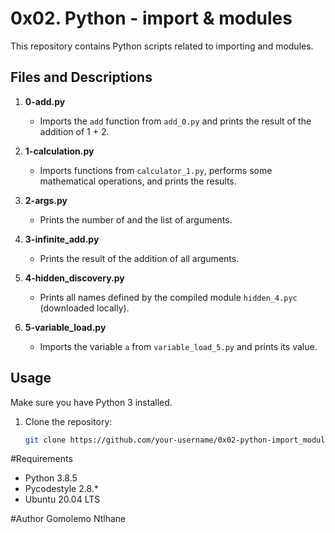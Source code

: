 # 0x02. Python - import & modules

This repository contains Python scripts related to importing and modules.

## Files and Descriptions

1. **0-add.py**
   - Imports the `add` function from `add_0.py` and prints the result of the addition of 1 + 2.

2. **1-calculation.py**
   - Imports functions from `calculator_1.py`, performs some mathematical operations, and prints the results.

3. **2-args.py**
   - Prints the number of and the list of arguments.

4. **3-infinite_add.py**
   - Prints the result of the addition of all arguments.

5. **4-hidden_discovery.py**
   - Prints all names defined by the compiled module `hidden_4.pyc` (downloaded locally).

6. **5-variable_load.py**
   - Imports the variable `a` from `variable_load_5.py` and prints its value.

## Usage

Make sure you have Python 3 installed.

1. Clone the repository:

   ```bash
   git clone https://github.com/your-username/0x02-python-import_modules.git
   ```
#Requirements
 - Python 3.8.5
 - Pycodestyle 2.8.*
 - Ubuntu 20.04 LTS

#Author
Gomolemo Ntlhane
